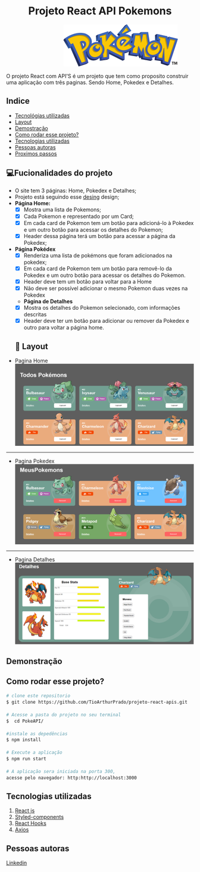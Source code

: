 # <div style="text-align:center"> Projeto React API Pokemons</div>

<img style="padding-left: 16vw" src="./Assets/pokemonHeader.png"/>

O projeto React com API'S é um projeto que tem como proposito construir uma aplicação com três paginas. Sendo Home, Pokedex e Detalhes.


## Indice
- <a href="#Tecnológias-utilizadas"> Tecnológias utilizadas</a>
- <a href="#layout ">Layout </a>
- <a href="#demostração ">Demostração </a>
- <a href="#comorodaresseprojeto ">Como rodar esse projeto?</a>
- <a href="#tecnologiasutilizadas ">Tecnologias utilizadas</a>
- <a href="#pessoasautoras">Pessoas autoras</a>
- <a href="#proximospassos ">Proximos passos</a>

## 💻Fucionalidades do projeto

- O site tem 3 páginas: Home, Pokedex e Detalhes;
-  Projeto está seguindo esse <a href="https://www.figma.com/file/KseyA2Ofghiek2Cy3ZaDre/Poked%C3%A9x" >desing</a> design;
- **Página Home:**
	- [X]  Mostra uma lista de Pokemons;
	- [X] Cada Pokemon e representado por um Card;
	- [X] Em cada card de Pokemon tem um botão para adicioná-lo à Pokedex e um outro botão para acessar os detalhes do Pokemon;
	- [X] Header dessa página terá um botão para acessar a página da Pokedex;
- **Página Pokédex**
	- [X] Renderiza uma lista de pokémons que foram adicionados na pokedex;
	- [X] Em cada card de Pokemon tem um botão para removê-lo da Pokedex e um outro botão para acessar os detalhes do Pokemon.
	- [X] Header deve tem um botão para voltar para a Home
	- [X] Não deve ser possível adicionar o mesmo Pokemon duas vezes na Pokedex
    - **Página de Detalhes**
	- [X] Mostra os detalhes do Pokemon selecionado, com informações descritas
	- [X] Header deve ter um botão para adicionar ou remover da Pokedex e outro para voltar a página home.

    ## 🔵 Layout
- Pagina Home 
![Pagina Home](./Assets/homePage.png)
<hr/>

- Pagina Pokedex 
![Pagina Pokedex](./Assets/pokedexPage.png)
<hr/>

- Pagina Detalhes
![Pagina Detalhes](./Assets/detalhes.png)


## Demonstração

<!-- [Link demonstração](https://poke-api-matheus-mendes.surge.sh/) -->

## Como rodar esse projeto?

```bash
# clone este repositorio
$ git clone https://github.com/TioArthurPrado/projeto-react-apis.git

# Acesse a pasta do projeto no seu terminal
$  cd PokeAPI/

#instale as depedências
$ npm install

# Execute a aplicação
$ npm run start

# A aplicação sera iniciada na porta 300, 
acesse pelo navegador: http:http://localhost:3000
```

## Tecnologias utilizadas

1. [React js](https://reactjs.org/)
2. [Styled-components](https://styled-components.com/)
3. [React Hooks](https://reactjs.org/docs/hooks-intro.html)
4. [Axios](https://axios-http.com/ptbr/docs/intro)

## Pessoas autoras

[Linkedin](https://www.linkedin.com/in/arthur-matheus-prado-b74aa8181/)